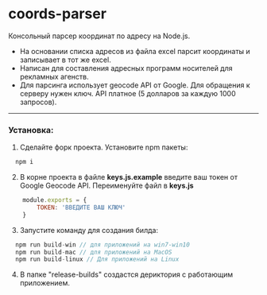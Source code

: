 # coords-parser
Консольный парсер координат по адресу на Node.js.

- На основании списка адресов из файла excel парсит координаты и записывает в тот же excel. 
- Написан для составления адресных программ носителей для рекламных агенств. 
- Для парсинга использует geocode API от Google. Для обращения к серверу нужен ключ. API платное (5 долларов за каждую 1000 запросов).
<hr>

### Установка:
1. Сделайте форк проекта. Установите npm пакеты:
```javascript
  npm i
```
2. В корне проекта в файле **keys.js.example** введите ваш токен от Google Geocode API. Переименуйте файл в **keys.js**
```javascript
    module.exports = {
        TOKEN: 'ВВЕДИТЕ ВАШ КЛЮЧ'
    }
```
3. Запустите команду для создания билда:

```javascript
  npm run build-win // для приложений на win7-win10
  npm run build-mac // для приложений на MacOS
  npm run build-linux // Для приложений на Linux
```
4. В папке "release-builds" создастся дериктория с работающим приложением.





